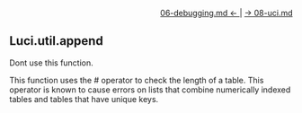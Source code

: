<p align="right"><a href="06-debugging.md">06-debugging.md &larr; </a> | <a href="08-uci.md">&rarr; 08-uci.md</a></p>

Luci.util.append
----------------
Dont use this function.

This function uses the # operator to check the length of a table. This operator is known to cause errors on lists that combine numerically indexed tables and tables that have unique keys.
